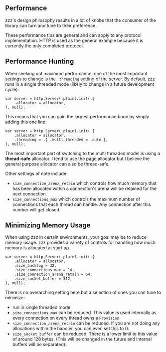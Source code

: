 ## Performance
zzz's design philosophy results in a lot of knobs that the consumer of the library can turn and tune to their preference.

These performance tips are general and can apply to any protocol implementation. HTTP is used as the general example because it is currently the only completed protocol.

## Performance Hunting
When seeking out maximum performance, one of the most important settings to change is the `.threading` setting of the server. By default, zzz runs in a single threaded mode (likely to change in a future development cycle). 

```zig
var server = http.Server(.plain).init(.{
    .allocator = allocator,
}, null);
```
This means that you can gain the largest performance boon by simply adding this one line:
```zig
var server = http.Server(.plain).init(.{
    .allocator = allocator,
    .threading = .{ .multi_threaded = .auto },
}, null);
```

The most important part of switching to the multi threaded model is using a **thread-safe** allocator.  I tend to use the page allocator but I believe the general purpose allocator can also be thread-safe.

Other settings of note include:
-  `size_connection_arena_retain` which controls how much memory that has been allocated within a connection's arena will be retained for the next connection. 
- `size_connections_max` which controls the maximum number of connections that each thread can handle.  Any connection after this number will get closed.

## Minimizing Memory Usage
When using zzz in certain environments, your goal may be to reduce memory usage. zzz provides a variety of controls for handling how much memory is allocated at start up.

```zig
var server = http.Server(.plain).init(.{
    .allocator = allocator,
    .size_backlog = 32,
    .size_connections_max = 16,
    .size_connection_arena_retain = 64,
    .size_socket_buffer = 512,
}, null);
```

There is no overarching setting here but a selection of ones you can tune to minimize:
- run in single threaded mode
- `size_connections_max` can be reduced. This value is used internally as every connection on every thread owns a `Provision`.
- `size_connection_arena_retain` can be reduced. If you are not doing any allocations within the handler, you can even set this to 0.
- `size_socket_buffer` can be reduced. There is a lower limit to this value of around 128 bytes. (This will be changed in the future and internal buffers will be separated).

